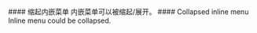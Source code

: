 <cn>
#### 缩起内嵌菜单
内嵌菜单可以被缩起/展开。
</cn>

<us>
#### Collapsed inline menu
Inline menu could be collapsed.
</us>
